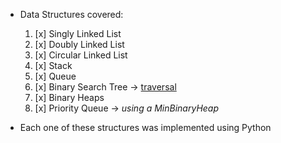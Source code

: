 * Data Structures covered:
    1. [x] Singly Linked List
    2. [x] Doubly Linked List
    3. [x] Circular Linked List
    4. [x] Stack
    5. [x] Queue
    6. [x] Binary Search Tree -> [traversal](https://github.com/yosoydead/Tree-Traversal)
    7. [x] Binary Heaps
    8. [x] Priority Queue -> *using a MinBinaryHeap*

* Each one of these structures was implemented using Python